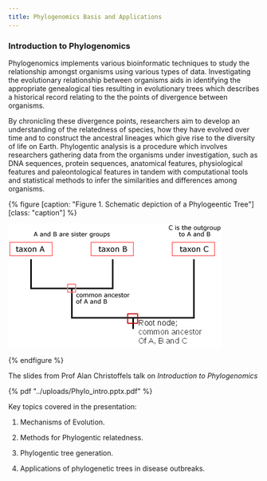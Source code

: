 ```yaml
---
title: Phylogenomics Basis and Applications
---
```

### Introduction to Phylogenomics

Phylogenomics implements various bioinformatic techniques to study the relationship amongst organisms using various types of data. Investigating the evolutionary relationship between organisms aids in identifying the appropriate genealogical ties resulting in evolutionary trees which describes a historical record relating to the the points of divergence between organisms. 

By chronicling these divergence points, researchers aim to develop an understanding of the relatedness of species, how they have evolved over time and to construct the ancestral lineages which give rise to the diversity of life on Earth. Phylogentic analysis is a procedure which involves researchers gathering data from the organisms under investigation, such as DNA sequences, protein sequences, anatomical features, physiological features and paleontological features in tandem with computational tools and statistical methods to infer the similarities and differences among organisms.



{% figure [caption: "Figure 1. Schematic depiction of a Phylogeentic Tree"] [class: "caption"] %}

![Alt Text](../img/3taxon-tree.png)

{% endfigure %}

The slides from Prof Alan Christoffels talk on _Introduction to Phylogenomics_

{% pdf "../uploads/Phylo_intro.pptx.pdf" %}


Key topics covered in the presentation:

1. Mechanisms of Evolution.

2. Methods for Phylogentic relatedness.

3. Phylogentic tree generation.

4. Applications of phylogenetic trees in disease outbreaks.
